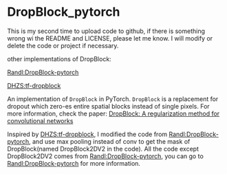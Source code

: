 # DropBlock_pytorch


This is my second time to upload code to github, if there is something wrong wi the README and LICENSE, 
please let me know. I will modify or delete the code or project if necessary.

other implementations of DropBlock:

[Randl:DropBlock-pytorch](https://github.com/Randl/DropBlock-pytorch)

[DHZS:tf-dropblock](https://github.com/DHZS/tf-dropblock)


An implementation of `DropBlock` in PyTorch. `DropBlock` is a replacement for dropout which zero-es 
entire spatial blocks instead of single pixels. For more information, check the paper:
[DropBlock: A regularization method for convolutional networks](https://arxiv.org/abs/1810.12890) 

Inspired by [DHZS:tf-dropblock](https://github.com/DHZS/tf-dropblock), I modified the code from 
[Randl:DropBlock-pytorch](https://github.com/Randl/DropBlock-pytorch), and use max pooling instead 
of conv to get the mask of DropBlock(named DropBlock2DV2 in the code). All the code except DropBlock2DV2 
comes from [Randl:DropBlock-pytorch](https://github.com/Randl/DropBlock-pytorch), you can go to 
[Randl:DropBlock-pytorch](https://github.com/Randl/DropBlock-pytorch) for more information.